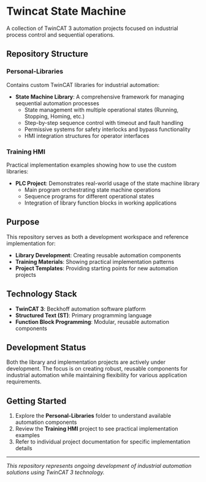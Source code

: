 # Twincat State Machine

A collection of TwinCAT 3 automation projects focused on industrial process control and sequential operations.

## Repository Structure

### Personal-Libraries
Contains custom TwinCAT libraries for industrial automation:

- **State Machine Library**: A comprehensive framework for managing sequential automation processes
  - State management with multiple operational states (Running, Stopping, Homing, etc.)
  - Step-by-step sequence control with timeout and fault handling
  - Permissive systems for safety interlocks and bypass functionality
  - HMI integration structures for operator interfaces

### Training HMI
Practical implementation examples showing how to use the custom libraries:

- **PLC Project**: Demonstrates real-world usage of the state machine library
  - Main program orchestrating state machine operations
  - Sequence programs for different operational states
  - Integration of library function blocks in working applications

## Purpose

This repository serves as both a development workspace and reference implementation for:

- **Library Development**: Creating reusable automation components
- **Training Materials**: Showing practical implementation patterns
- **Project Templates**: Providing starting points for new automation projects

## Technology Stack

- **TwinCAT 3**: Beckhoff automation software platform
- **Structured Text (ST)**: Primary programming language
- **Function Block Programming**: Modular, reusable automation components

## Development Status

Both the library and implementation projects are actively under development. The focus is on creating robust, reusable components for industrial automation while maintaining flexibility for various application requirements.

## Getting Started

1. Explore the **Personal-Libraries** folder to understand available automation components
2. Review the **Training HMI** project to see practical implementation examples
3. Refer to individual project documentation for specific implementation details

---

*This repository represents ongoing development of industrial automation solutions using TwinCAT 3 technology.*
